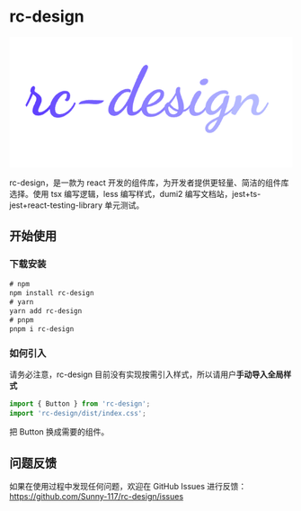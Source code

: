 # rc-design

<img src="/public/logo.png"/>

rc-design，是一款为 react 开发的组件库，为开发者提供更轻量、简洁的组件库选择。使用 tsx 编写逻辑，less 编写样式，dumi2 编写文档站，jest+ts-jest+react-testing-library 单元测试。

## 开始使用

### 下载安装

```shell
# npm
npm install rc-design
# yarn
yarn add rc-design
# pnpm
pnpm i rc-design
```

### 如何引入

请务必注意，rc-design 目前没有实现按需引入样式，所以请用户**手动导入全局样式**

```js
import { Button } from 'rc-design';
import 'rc-design/dist/index.css';
```

把 Button 换成需要的组件。

## 问题反馈

如果在使用过程中发现任何问题，欢迎在 GitHub Issues 进行反馈：https://github.com/Sunny-117/rc-design/issues
